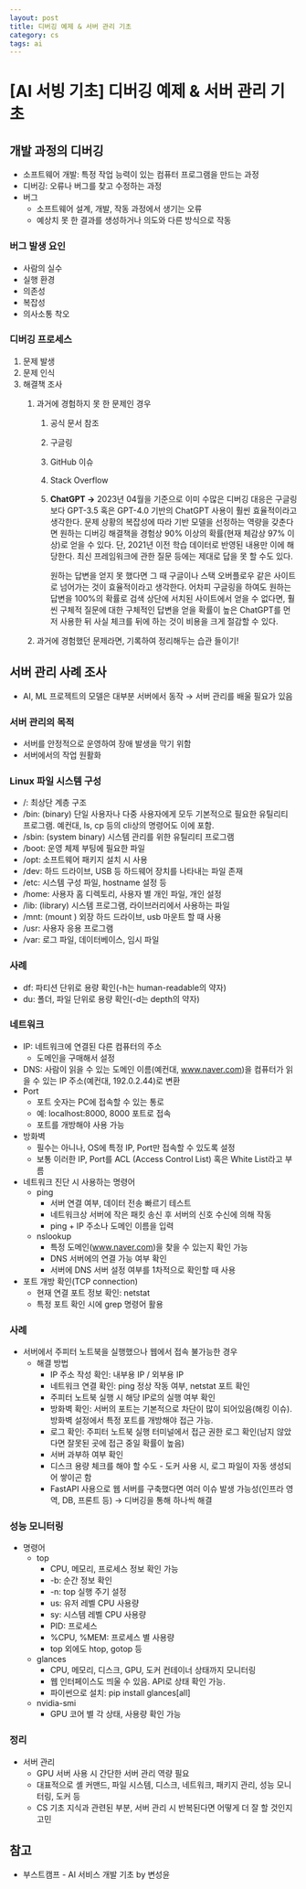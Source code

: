 ```yaml
---
layout: post
title: 디버깅 예제 & 서버 관리 기초
category: cs
tags: ai
---
```


# [AI 서빙 기초] 디버깅 예제 & 서버 관리 기초

## 개발 과정의 디버깅

- 소프트웨어 개발: 특정 작업 능력이 있는 컴퓨터 프로그램을 만드는 과정
- 디버깅: 오류나 버그를 찾고 수정하는 과정
- 버그
    - 소프트웨어 설계, 개발, 작동 과정에서 생기는 오류
    - 예상치 못 한 결과를 생성하거나 의도와 다른 방식으로 작동

### 버그 발생 요인

- 사람의 실수
- 실행 환경
- 의존성
- 복잡성
- 의사소통 착오

### 디버깅 프로세스

1. 문제 발생
2. 문제 인식
3. 해결책 조사
    1. 과거에 경험하지 못 한 문제인 경우
        1. 공식 문서 참조
        2. 구글링
        3. GitHub 이슈
        4. Stack Overflow
        5. **ChatGPT →** 2023년 04월을 기준으로 이미 수많은 디버깅 대응은 구글링보다 GPT-3.5 혹은 GPT-4.0 기반의 ChatGPT 사용이 훨씬 효율적이라고 생각한다. 문제 상황의 복잡성에 따라 기반 모델을 선정하는 역량을 갖춘다면 원하는 디버깅 해결책을 경험상 90% 이상의 확률(현재 체감상 97% 이상)로 얻을 수 있다. 단, 2021년 이전 학습 데이터로 반영된 내용만 이에 해당한다. 최신 프레임워크에 관한 질문 등에는 제대로 답을 못 할 수도 있다.
            
            원하는 답변을 얻지 못 했다면 그 때 구글이나 스택 오버플로우 같은 사이트로 넘어가는 것이 효율적이라고 생각한다. 어차피 구글링을 하여도 원하는 답변을 100%의 확률로 검색 상단에 서치된 사이트에서 얻을 수 없다면, 훨씬 구체적 질문에 대한 구체적인 답변을 얻을 확률이 높은 ChatGPT를 먼저 사용한 뒤 사실 체크를 뒤에 하는 것이 비용을 크게 절감할 수 있다.
            
    2. 과거에 경험했던 문제라면, 기록하여 정리해두는 습관 들이기!

## 서버 관리 사례 조사

- AI, ML 프로젝트의 모델은 대부분 서버에서 동작 → 서버 관리를 배울 필요가 있음

### 서버 관리의 목적

- 서버를 안정적으로 운영하여 장애 발생을 막기 위함
- 서버에서의 작업 원활화

### Linux 파일 시스템 구성

- /: 최상단 계층 구조
- /bin: (binary) 단일 사용자나 다중 사용자에게 모두 기본적으로 필요한 유틸리티 프로그램. 예컨대, ls, cp 등의 cli상의 명령어도 이에 포함.
- /sbin: (system binary) 시스템 관리를 위한 유틸리티 프로그램
- /boot: 운영 체제 부팅에 필요한 파일
- /opt: 소프트웨어 패키지 설치 시 사용
- /dev: 하드 드라이브, USB 등 하드웨어 장치를 나타내는 파일 존재
- /etc: 시스템 구성 파일, hostname 설정 등
- /home: 사용자 홈 디렉토리, 사용자 별 개인 파일, 개인 설정
- /lib: (library) 시스템 프로그램, 라이브러리에서 사용하는 파일
- /mnt: (mount ) 외장 하드 드라이브, usb 마운트 할 때 사용
- /usr: 사용자 응용 프로그램
- /var: 로그 파일, 데이터베이스, 임시 파일

### 사례

- df: 파티션 단위로 용량 확인(-h는 human-readable의 약자)
- du: 폴더, 파일 단위로 용량 확인(-d는 depth의 약자)

### 네트워크

- IP: 네트워크에 연결된 다른 컴퓨터의 주소
    - 도메인을 구매해서 설정
- DNS: 사람이 읽을 수 있는 도메인 이름(예컨대, www.naver.com)을 컴퓨터가 읽을 수 있는 IP 주소(예컨대, 192.0.2.44)로 변환
- Port
    - 포트 숫자는 PC에 접속할 수 있는 통로
    - 예: localhost:8000, 8000 포트로 접속
    - 포트를 개방해야 사용 가능
- 방화벽
    - 필수는 아니나, OS에 특정 IP, Port만 접속할 수 있도록 설정
    - 보통 이러한 IP, Port를 ACL (Access Control List) 혹은 White List라고 부름
- 네트워크 진단 시 사용하는 명령어
    - ping
        - 서버 연결 여부, 데이터 전송 빠르기 테스트
        - 네트워크상 서버에 작은 패킷 송신 후 서버의 신호 수신에 의해 작동
        - ping + IP 주소나 도메인 이름을 입력
    - nslookup
        - 특정 도메인(www.naver.com)을 찾을 수 있는지 확인 가능
        - DNS 서버에의 연결 가능 여부 확인
        - 서버에 DNS 서버 설정 여부를 1차적으로 확인할 때 사용
- 포트 개방 확인(TCP connection)
    - 현재 연결 포트 정보 확인: netstat
    - 특정 포트 확인 시에 grep 명령어 활용

### 사례

- 서버에서 주피터 노트북을 실행했으나 웹에서 접속 불가능한 경우
    - 해결 방법
        - IP 주소 작성 확인: 내부용 IP / 외부용 IP
        - 네트워크 연결 확인: ping 정상 작동 여부, netstat 포트 확인
        - 주피터 노트북 실행 시 해당 IP로의 실행 여부 확인
        - 방화벽 확인: 서버의 포트는 기본적으로 차단이 많이 되어있음(해킹 이슈). 방화벽 설정에서 특정 포트를 개방해야 접근 가능.
        - 로그 확인: 주피터 노트북 실행 터미널에서 접근 권한 로그 확인(남지 않았다면 잘못된 곳에 접근 중일 확률이 높음)
        - 서버 과부하 여부 확인
        - 디스크 용량 체크를 해야 할 수도 - 도커 사용 시, 로그 파일이 자동 생성되어 쌓이곤 함
        - FastAPI 사용으로 웹 서버를 구축했다면 여러 이슈 발생 가능성(인프라 영역, DB, 프론트 등) → 디버깅을 통해 하나씩 해결

### 성능 모니터링

- 명령어
    - top
        - CPU, 메모리, 프로세스 정보 확인 가능
        - -b: 순간 정보 확인
        - -n: top 실행 주기 설정
        - us: 유저 레벨 CPU 사용량
        - sy: 시스템 레벨 CPU 사용량
        - PID: 프로세스
        - %CPU, %MEM: 프로세스 별 사용량
        - top 외에도 htop, gotop 등
    - glances
        - CPU, 메모리, 디스크, GPU, 도커 컨테이너 상태까지 모니터링
        - 웹 인터페이스도 띄울 수 있음. API로 상태 확인 가능.
        - 파이썬으로 설치: pip install glances[all]
    - nvidia-smi
        - GPU 코어 별 각 상태, 사용량 확인 가능

### 정리

- 서버 관리
    - GPU 서버 사용 시 간단한 서버 관리 역량 필요
    - 대표적으로 셸 커맨드, 파일 시스템, 디스크, 네트워크, 패키지 관리, 성능 모니터링, 도커 등
    - CS 기초 지식과 관련된 부분, 서버 관리 시 반복된다면 어떻게 더 잘 할 것인지 고민


## 참고
- 부스트캠프 - AI 서비스 개발 기초 by 변성윤